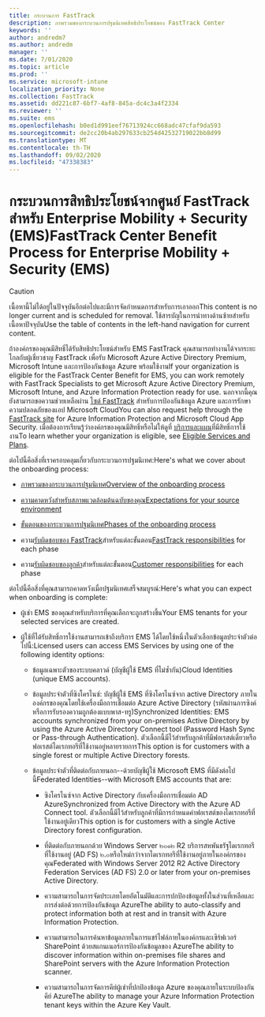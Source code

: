 ```yaml
---
title: กระบวนการ FastTrack
description: ภาพรวมของกระบวนการปฐมนิเทศสิทธิประโยชน์ของ FastTrack Center
keywords: ''
author: andredm7
ms.author: andredm
manager: ''
ms.date: 7/01/2020
ms.topic: article
ms.prod: ''
ms.service: microsoft-intune
localization_priority: None
ms.collection: FastTrack
ms.assetid: dd221c87-6bf7-4af8-845a-dc4c3a4f2334
ms.reviewer: ''
ms.suite: ems
ms.openlocfilehash: b0ed1d991eef76713924cc668adc47cfaf9da593
ms.sourcegitcommit: de2cc20b4ab297633cb254d42532719022bb8d99
ms.translationtype: MT
ms.contentlocale: th-TH
ms.lasthandoff: 09/02/2020
ms.locfileid: "47338383"
---
```

# <a name="fasttrack-center-benefit-process-for-enterprise-mobility--security-ems"></a><span data-ttu-id="28fd0-103">กระบวนการสิทธิประโยชน์จากศูนย์ FastTrack สำหรับ Enterprise Mobility + Security (EMS)</span><span class="sxs-lookup"><span data-stu-id="28fd0-103">FastTrack Center Benefit Process for Enterprise Mobility + Security (EMS)</span></span>

> [!CAUTION]
> <span data-ttu-id="28fd0-104">เนื้อหานี้ไม่ได้อยู่ในปัจจุบันอีกต่อไปและมีการจัดกำหนดการสำหรับการเอาออก</span><span class="sxs-lookup"><span data-stu-id="28fd0-104">This content is no longer current and is scheduled for removal.</span></span> <span data-ttu-id="28fd0-105">ใช้สารบัญในการนำทางด้านซ้ายสำหรับเนื้อหาปัจจุบัน</span><span class="sxs-lookup"><span data-stu-id="28fd0-105">Use the table of contents in the left-hand navigation for current content.</span></span>

<span data-ttu-id="28fd0-106">ถ้าองค์กรของคุณมีสิทธิ์ได้รับสิทธิประโยชน์สำหรับ EMS FastTrack คุณสามารถทำงานได้จากระยะไกลกับผู้เชี่ยวชาญ FastTrack เพื่อรับ Microsoft Azure Active Directory Premium, Microsoft Intune และการป้องกันข้อมูล Azure พร้อมใช้งาน</span><span class="sxs-lookup"><span data-stu-id="28fd0-106">If your organization is eligible for the FastTrack Center Benefit for EMS, you can work remotely with FastTrack Specialists to get Microsoft Azure Active Directory Premium, Microsoft Intune, and Azure Information Protection ready for use.</span></span> <span data-ttu-id="28fd0-107">นอกจากนี้คุณยังสามารถขอความช่วยเหลือผ่าน [ไซต์ FastTrack](https://www.microsoft.com/fasttrack/microsoft-365/ems) สำหรับการป้องกันข้อมูล Azure และการรักษาความปลอดภัยของแอป Microsoft Cloud</span><span class="sxs-lookup"><span data-stu-id="28fd0-107">You can also request help through the [FastTrack site](https://www.microsoft.com/fasttrack/microsoft-365/ems) for Azure Information Protection and Microsoft Cloud App Security.</span></span> <span data-ttu-id="28fd0-108">เมื่อต้องการเรียนรู้ว่าองค์กรของคุณมีสิทธิ์หรือไม่ให้ดูที่ [บริการและแผน](M365-eligible-services-and-plans.md)ที่มีสิทธิ์การใช้งาน</span><span class="sxs-lookup"><span data-stu-id="28fd0-108">To learn whether your organization is eligible, see [Eligible Services and Plans](M365-eligible-services-and-plans.md).</span></span>


<span data-ttu-id="28fd0-109">ต่อไปนี้คือสิ่งที่เราครอบคลุมเกี่ยวกับกระบวนการปฐมนิเทศ:</span><span class="sxs-lookup"><span data-stu-id="28fd0-109">Here's what we cover about the onboarding process:</span></span>

-   [<span data-ttu-id="28fd0-110">ภาพรวมของกระบวนการปฐมนิเทศ</span><span class="sxs-lookup"><span data-stu-id="28fd0-110">Overview of the onboarding process</span></span>](EMS-fasttrack-benefit-overview.md)

-   [<span data-ttu-id="28fd0-111">ความคาดหวังสำหรับสภาพแวดล้อมต้นฉบับของคุณ</span><span class="sxs-lookup"><span data-stu-id="28fd0-111">Expectations for your source environment</span></span>](EMS-source-environment-expectations.md)

-   [<span data-ttu-id="28fd0-112">ขั้นตอนของกระบวนการปฐมนิเทศ</span><span class="sxs-lookup"><span data-stu-id="28fd0-112">Phases of the onboarding process</span></span>](EMS-onboarding-phases.md)

-   <span data-ttu-id="28fd0-113">ความ[รับผิดชอบของ FastTrack](EMS-fasttrack-responsibilities.md)สำหรับแต่ละขั้นตอน</span><span class="sxs-lookup"><span data-stu-id="28fd0-113">[FastTrack responsibilities](EMS-fasttrack-responsibilities.md) for each phase</span></span>

-   <span data-ttu-id="28fd0-114">ความ[รับผิดชอบของลูกค้า](EMS-your-responsibilities.md)สำหรับแต่ละขั้นตอน</span><span class="sxs-lookup"><span data-stu-id="28fd0-114">[Customer responsibilities](EMS-your-responsibilities.md) for each phase</span></span>

<span data-ttu-id="28fd0-115">ต่อไปนี้คือสิ่งที่คุณสามารถคาดหวังเมื่อปฐมนิเทศเสร็จสมบูรณ์:</span><span class="sxs-lookup"><span data-stu-id="28fd0-115">Here's what you can expect when onboarding is complete:</span></span>

-   <span data-ttu-id="28fd0-116">ผู้เช่า EMS ของคุณสำหรับบริการที่คุณเลือกจะถูกสร้างขึ้น</span><span class="sxs-lookup"><span data-stu-id="28fd0-116">Your EMS tenants for your selected services are created.</span></span>

-   <span data-ttu-id="28fd0-117">ผู้ใช้ที่ได้รับสิทธิ์การใช้งานสามารถเข้าถึงบริการ EMS ได้โดยใช้หนึ่งในตัวเลือกข้อมูลประจำตัวต่อไปนี้:</span><span class="sxs-lookup"><span data-stu-id="28fd0-117">Licensed users can access EMS Services by using one of the following identity options:</span></span>

    -   <span data-ttu-id="28fd0-118">ข้อมูลเฉพาะตัวของระบบคลาวด์ (บัญชีผู้ใช้ EMS ที่ไม่ซ้ำกัน)</span><span class="sxs-lookup"><span data-stu-id="28fd0-118">Cloud Identities (unique EMS accounts).</span></span>

    -   <span data-ttu-id="28fd0-119">ข้อมูลประจำตัวที่ซิงโครไนซ์: บัญชีผู้ใช้ EMS ที่ซิงโครไนซ์จาก active Directory ภายในองค์กรของคุณโดยใช้เครื่องมือการเชื่อมต่อ Azure Active Directory (รหัสผ่านการซิงค์หรือการรับรองความถูกต้องแบบพาส-ทรู)</span><span class="sxs-lookup"><span data-stu-id="28fd0-119">Synchronized Identities: EMS accounts synchronized from your on-premises Active Directory by using the Azure Active Directory Connect tool (Password Hash Sync or Pass-through Authentication).</span></span> <span data-ttu-id="28fd0-120">ตัวเลือกนี้มีไว้สำหรับลูกค้าที่มีฟอเรสต์เดี่ยวหรือฟอเรสต์ไดเรกทอรีที่ใช้งานอยู่หลายรายการ</span><span class="sxs-lookup"><span data-stu-id="28fd0-120">This option is for customers with a single forest or multiple Active Directory forests.</span></span>

    -   <span data-ttu-id="28fd0-121">ข้อมูลประจำตัวที่ติดต่อกับภายนอก--ด้วยบัญชีผู้ใช้ Microsoft EMS ที่มีดังต่อไปนี้</span><span class="sxs-lookup"><span data-stu-id="28fd0-121">Federated Identities--with Microsoft EMS accounts that are:</span></span>

        -   <span data-ttu-id="28fd0-122">ซิงโครไนซ์จาก Active Directory กับเครื่องมือการเชื่อมต่อ AD Azure</span><span class="sxs-lookup"><span data-stu-id="28fd0-122">Synchronized from Active Directory with the Azure AD Connect tool.</span></span> <span data-ttu-id="28fd0-123">ตัวเลือกนี้มีไว้สำหรับลูกค้าที่มีการกำหนดค่าฟอเรสต์ของไดเรกทอรีที่ใช้งานอยู่เดียว</span><span class="sxs-lookup"><span data-stu-id="28fd0-123">This option is for customers with a single Active Directory forest configuration.</span></span>

        -   <span data-ttu-id="28fd0-124">ที่ติดต่อกับภายนอกด้วย Windows Server ๒๐๑๒ R2 บริการสหพันธรัฐไดเรกทอรีที่ใช้งานอยู่ (AD FS) ๒.๐หรือใหม่กว่าจากไดเรกทอรีที่ใช้งานอยู่ภายในองค์กรของคุณ</span><span class="sxs-lookup"><span data-stu-id="28fd0-124">Federated with Windows Server 2012 R2 Active Directory Federation Services (AD FS) 2.0 or later from your on-premises Active Directory.</span></span>

        -   <span data-ttu-id="28fd0-125">ความสามารถในการจัดประเภทโดยอัตโนมัติและการปกป้องข้อมูลทั้งในส่วนที่เหลือและการส่งต่อด้วยการป้องกันข้อมูล Azure</span><span class="sxs-lookup"><span data-stu-id="28fd0-125">The ability to auto-classify and protect information both at rest and in transit with Azure Information Protection.</span></span> 

        -   <span data-ttu-id="28fd0-126">ความสามารถในการค้นหาข้อมูลภายในการแชร์ไฟล์ภายในองค์กรและเซิร์ฟเวอร์ SharePoint ด้วยสแกนเนอร์การป้องกันข้อมูลของ Azure</span><span class="sxs-lookup"><span data-stu-id="28fd0-126">The ability to discover information within on-premises file shares and SharePoint servers with the Azure Information Protection scanner.</span></span> 

        -   <span data-ttu-id="28fd0-127">ความสามารถในการจัดการคีย์ผู้เช่าที่ปกป้องข้อมูล Azure ของคุณภายในระบบป้องกันคีย์ Azure</span><span class="sxs-lookup"><span data-stu-id="28fd0-127">The ability to manage your Azure Information Protection tenant keys within the Azure Key Vault.</span></span> 

